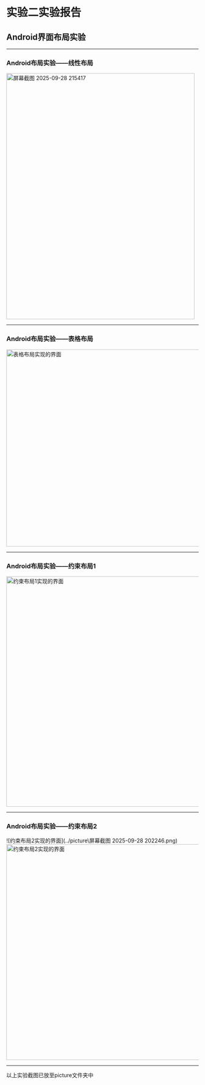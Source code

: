 # 实验二实验报告

## Android界面布局实验

---
### Android布局实验——线性布局

<img width="493" height="644" alt="屏幕截图 2025-09-28 215417" src="https://github.com/user-attachments/assets/9beeffad-17de-467b-b852-c1facc488e3c" />

---
### Android布局实验——表格布局

<img width="676" height="516" alt="表格布局实现的界面" src="https://github.com/user-attachments/assets/47592fa3-668c-4ef9-ad5f-d87a65e99b51" />


---
### Android布局实验——约束布局1

<img width="741" height="603" alt="约束布局1实现的界面" src="https://github.com/user-attachments/assets/570b17ae-6633-4d82-83d1-5f00522c10c7" />


---
### Android布局实验——约束布局2

![约束布局2实现的界面](../picture\屏幕截图 2025-09-28 202246.png)
<img width="722" height="565" alt="约束布局2实现的界面" src="https://github.com/user-attachments/assets/62472665-654d-4434-8f63-447ff7b356ec" />


---
以上实验截图已放至picture文件夹中
